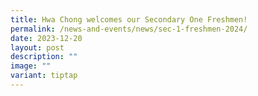 ```yaml
---
title: Hwa Chong welcomes our Secondary One Freshmen!
permalink: /news-and-events/news/sec-1-freshmen-2024/
date: 2023-12-20
layout: post
description: ""
image: ""
variant: tiptap
---
```

